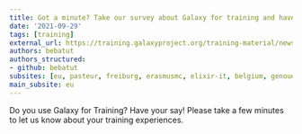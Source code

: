 ```yaml
---
title: Got a minute? Take our survey about Galaxy for training and have your say!
date: '2021-09-29'
tags: [training]
external_url: https://training.galaxyproject.org/training-material/news/2021/09/29/survey.html
authors: bebatut
authors_structured:
- github: bebatut
subsites: [eu, pasteur, freiburg, erasmusmc, elixir-it, belgium, genouest]
main_subsite: eu
---
```


Do you use Galaxy for Training? Have your say! Please take a few minutes to let us know about your training experiences.

